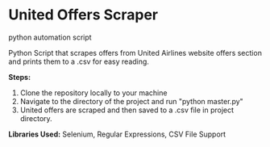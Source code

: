 # United Offers Scraper
python automation script

Python Script that scrapes offers from United Airlines website offers section and prints them to a .csv for easy reading.

**Steps:**
1. Clone the repository locally to your machine
2. Navigate to the directory of the project and run "python master.py"
3. United offers are scraped and then saved to a .csv file in project directory.

**Libraries Used:**
Selenium, Regular Expressions, CSV File Support
